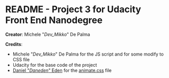 # README - Project 3 for Udacity Front End Nanodegree

**Creator**: Michele "*Dev_Mikko*" De Palma

**Credits**:

- Michele "*Dev_Mikko*" De Palma for the JS script and for some modify to CSS file
- Udacity for the base code of the project
- [Daniel "*Daneden*" Eden]('http://daneden.me/') for the [animate.css]('http://daneden.github.io/animate.css/') file
